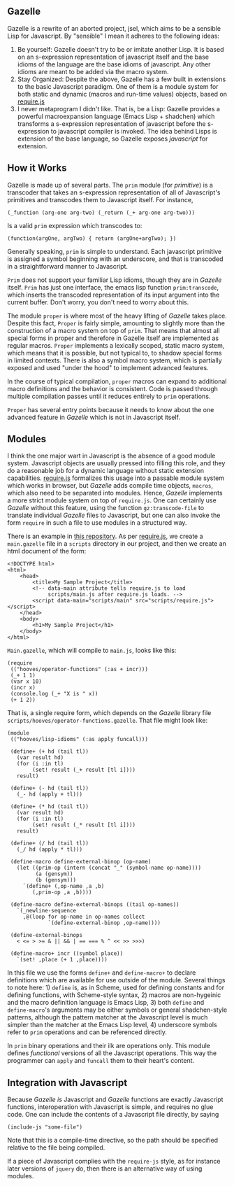 Gazelle
-------

Gazelle is a rewrite of an aborted project, jsel, which aims to be a
sensible Lisp for Javascript.  By "sensible" I mean it adheres to the
following ideas:

1.  Be yourself:
    Gazelle doesn't try to be or imitate another Lisp.   It is based
    on an s-expression representation of javascript itself and the
    base idioms of the language are the base idioms of javascript.
    Any other idioms are meant to be added via the macro system.
2.  Stay Organized:
    Despite the above, Gazelle has a few built in extensions to the
    basic Javascript paradigm.  One of them is a module system for
    both static and dynamic (macros and run-time values) objects,
    based on [require.js]() 
3.  I never metaprogram I didn't like.
    That is, be a Lisp: Gazelle provides a powerful macroexpansion
    language (Emacs Lisp + shadchen) which transforms a s-expression
    representation of javascript before the s-expression to javascript
    compiler is invoked.  The idea behind Lisps is extension of the
    base language, so Gazelle exposes _javascript_ for extension.

How it Works
------------

Gazelle is made up of several parts.  The `prim` module (for
_primitive_) is a transcoder that takes an s-expression representation
of all of Javascript's primitives and transcodes them to Javascript
itself.  For instance,

    (_function (arg-one arg-two) (_return (_+ arg-one arg-two)))

Is a valid `prim` expression which transcodes to:

    (function(argOne, argTwo) { return (argOne+argTwo); })

Generally speaking, `prim`  is simple to understand.  Each javascript
primitive is assigned a symbol beginning with an underscore, and that
is transcoded in a straightforward manner to Javascript.  

`Prim` does not support your familiar Lisp idioms, though they are in
_Gazelle_ itself.  `Prim` has just one interface, the emacs lisp
function `prim:transcode`, which inserts the transcoded representation
of its input argument into the current buffer.  Don't worry, you don't
need to worry about this.

The module `proper` is where most of the heavy lifting of _Gazelle_
takes place.  Despite this fact, `Proper` is fairly simple, amounting
to slightly more than the construction of a macro system on top of
`prim`.  That means that almost all special forms in proper and
therefore in Gazelle itself are implemented as regular macros.
`Proper` implements a lexically scoped, static macro system, which
means that it is possible, but not typical to, to shadow special forms
in limited contexts.  There is also a symbol macro system, which is
partially exposed and used "under the hood" to implement advanced
features.

In the course of typical compilation, `proper` macros can expand to
additional macro definitions and the behavior is consistent.  Code is
passed through multiple compilation passes until it reduces entirely
to `prim` operations.

`Proper` has several entry points because it needs to know about the
one advanced feature in _Gazelle_ which is not in Javascript itself.

Modules
-------

I think the one major wart in Javascript is the absence of a good
module system.  Javascript objects are usually pressed into filling
this role, and they do a reasonable job for a dynamic language without
static extension capabilities.  [require.js]() formalizes this usage
into a passable module system which works in browser, but _Gazelle_
adds compile time objects, `macros`, which also need to be separated
into modules.  Hence, _Gazelle_ implements a more strict module system
on top of `require.js`.  One can certainly use _Gazelle_ without this
feature, using the function `gz:transcode-file` to translate
individual _Gazelle_ files to Javascript, but one can also invoke the
form `require` in such a file to use modules in a structured way.  

There is an example in [this repository]().  As per [require.js](), we
create a `main.gazelle` file in a `scripts` directory in our project,
and then we create an html document of the form:

    <!DOCTYPE html>
    <html>
        <head>
            <title>My Sample Project</title>
            <!-- data-main attribute tells require.js to load
                 scripts/main.js after require.js loads. -->
            <script data-main="scripts/main" src="scripts/require.js"></script>
        </head>
        <body>
            <h1>My Sample Project</h1>
        </body>
    </html>
  
`Main.gazelle`, which will compile to `main.js`, looks like this:

    (require 
     (("hooves/operator-functions" (:as + incr)))
     (_+ 1 1)
     (var x 10)
     (incr x)
     (console.log (_+ "X is " x))
     (+ 1 2))

That is, a single require form, which depends on the _Gazelle_ library
file `scripts/hooves/operator-functions.gazelle`.  That file might
look like:

    (module
     (("hooves/lisp-idioms" (:as apply funcall)))

     (define+ (+ hd (tail tl))
       (var result hd)
       (for (i :in tl)
            (set! result (_+ result [tl i])))
       result)

     (define+ (- hd (tail tl))
       (_- hd (apply + tl)))

     (define+ (* hd (tail tl))
       (var result hd)
       (for (i :in tl)
            (set! result (_* result [tl i])))
       result)

     (define+ (/ hd (tail tl))
       (_/ hd (apply * tl)))

     (define-macro define-external-binop (op-name)
       (let ((prim-op (intern (concat "_" (symbol-name op-name))))
             (a (gensym))
             (b (gensym)))
         `(define+ (,op-name ,a ,b)
            (,prim-op ,a ,b))))

     (define-macro define-external-binops ((tail op-names))
       `(_newline-sequence 
         ,@(loop for op-name in op-names collect
                 `(define-external-binop ,op-name))))

     (define-external-binops 
       < <= > >= & || && | == === % ^ << >> >>>)

     (define-macro+ incr ((symbol place))
       `(set! ,place (+ 1 ,place))))

In this file we use the forms `define+` and `define-macro+` to declare
definitions which are available for use outside of the module.
Several things to note here: 1) `define` is, as in Scheme, used for
defining constants and for defining functions, with Scheme-style
syntax, 2) macros are non-hygeinic and the macro definition language
is Emacs Lisp, 3) both `define` and `define-macro`'s arguments may be
either symbols or general shadchen-style patterns, although the
pattern matcher at the Javascript level is much simpler than the
matcher at the Emacs Lisp level, 4) underscore symbols refer to `prim`
operations and can be referenced directly.  

In `prim` binary operations and their ilk are operations only.  This
module defines _functional_ versions of all the Javascript
operations.  This way the programmer can `apply` and `funcall` them
to their heart's content.  

Integration with Javascript
---------------------------

Because _Gazelle_ _is_ Javascript and _Gazelle_ functions are exactly
Javascript functions, interoperation with Javascript is simple, and
requires no glue code.  One can include the contents of a Javascript
file directly, by saying 

    (include-js "some-file")

Note that this is a compile-time directive, so the path should be
specified relative to the file being compiled.  

If a piece of Javascript complies with the `require-js` style, as for
instance later versions of `jquery` do, then there is an alternative
way of using modules.  